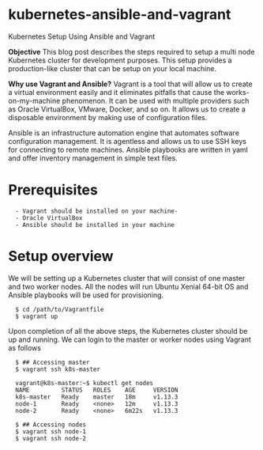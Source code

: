# kubernetes-ansible-and-vagrant #

Kubernetes Setup Using Ansible and Vagrant

**Objective**
This blog post describes the steps required to setup a multi node Kubernetes cluster for development purposes.
This setup provides a production-like cluster that can be setup on your local machine.

**Why use Vagrant and Ansible?**
Vagrant is a tool that will allow us to create a virtual environment easily and it eliminates pitfalls that cause the works-on-my-machine phenomenon. It can be used with multiple providers such as Oracle VirtualBox, VMware, Docker, and so on. It allows us to create a disposable environment by making use of configuration files.

Ansible is an infrastructure automation engine that automates software configuration management. It is agentless and allows us to use SSH keys for connecting to remote machines. Ansible playbooks are written in yaml and offer inventory management in simple text files.

# Prerequisites
``` 
  - Vagrant should be installed on your machine-
  - Oracle VirtualBox
  - Ansible should be installed in your machine
``` 

# Setup overview
We will be setting up a Kubernetes cluster that will consist of one master and two worker nodes. All the nodes will run Ubuntu Xenial 64-bit OS and Ansible playbooks will be used for provisioning.

```
  $ cd /path/to/Vagrantfile
  $ vagrant up
```

Upon completion of all the above steps, the Kubernetes cluster should be up and running. We can login to the master or worker nodes using Vagrant as follows

```
  $ ## Accessing master
  $ vagrant ssh k8s-master
  
  vagrant@k8s-master:~$ kubectl get nodes
  NAME         STATUS   ROLES    AGE     VERSION
  k8s-master   Ready    master   18m     v1.13.3
  node-1       Ready    <none>   12m     v1.13.3
  node-2       Ready    <none>   6m22s   v1.13.3

  $ ## Accessing nodes
  $ vagrant ssh node-1
  $ vagrant ssh node-2
```
